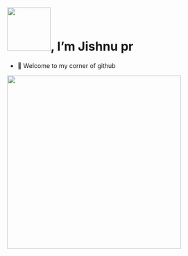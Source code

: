  # <img src="https://cliply.co/wp-content/uploads/2021/08/472108440_HELLO_STICKER_400px.gif" width="100px">,  I’m Jishnu pr
- 👀 Welcome to my corner of github

<img src="https://cdn.dribbble.com/users/1025838/screenshots/6220885/devguy3.gif" width="400px">

